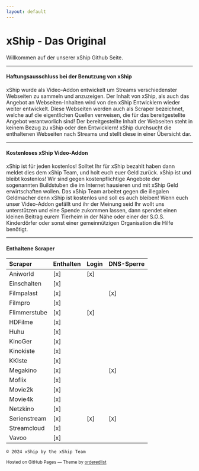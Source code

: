 ```yaml
---
layout: default
---
```




# xShip - Das Original

Willkommen auf der unserer xShip Github Seite.

* * *

#### Haftungsausschluss bei der Benutzung von xShip

xShip wurde als Video-Addon entwickelt um Streams verschiedenster Webseiten zu sammeln und anzuzeigen. Der Inhalt von xShip, als auch das Angebot an Webseiten-Inhalten wird von den xShip Entwicklern wieder weiter entwickelt.
Diese Webseiten werden auch als Scraper bezeichnet, welche auf die eigentlichen Quellen verweisen, die für das bereitgestellte Angebot verantworlich sind! Der bereitgestellte Inhalt der Webseiten steht in keinem Bezug zu xShip oder den Entwicklern!
xShip durchsucht die enthaltenen Webseiten nach Streams und stellt diese in einer Übersicht dar.

* * *

#### Kostenloses xShip Video-Addon

xShip ist für jeden kostenlos! Solltet Ihr für xShip bezahlt haben dann meldet dies dem xShip Team, und holt euch euer Geld zurück. xShip ist und bleibt kostenlos!
Wir sind gegen kostenpflichtige Angebote der sogenannten Buildstuben die im Internet hausieren und mit xShip Geld erwirtschaften wollen. 
Das xShip Team arbeitet gegen die illegalen Geldmacher denn xShip ist kostenlos und soll es auch bleiben! Wenn euch unser Video-Addon gefällt und ihr der Meinung seid Ihr wollt uns unterstützen und eine Spende zukommen lassen, dann spendet einen kleinen Beitrag eurem Tierheim in der Nähe oder einer der S.O.S. Kinderdörfer oder sonst einer gemeinnützigen Organisation die Hilfe benötigt.

* * *

#### Enthaltene Scraper

| Scraper        | Enthalten | Login | DNS-Sperre |
|:---------------|:----------|:------|:-----------|
| Aniworld       |    [x]    |  [x]  |            |
| Einschalten    |    [x]    |       |            |
| Filmpalast     |    [x]    |       |    [x]     |
| Filmpro        |    [x]    |       |            | 
| Flimmerstube   |    [x]    |  [x]  |            |
| HDFilme        |    [x]    |       |            |
| Huhu           |    [x]    |       |            |
| KinoGer        |    [x]    |       |            | 
| Kinokiste      |    [x]    |       |            |
| KKIste         |    [x]    |       |            |
| Megakino       |    [x]    |       |    [x]     |
| Moflix         |    [x]    |       |            | 
| Movie2k        |    [x]    |       |            |
| Movie4k        |    [x]    |       |            |
| Netzkino       |    [x]    |       |            |
| Serienstream   |    [x]    |  [x]  |    [x]     | 
| Streamcloud    |    [x]    |       |            |
| Vavoo          |    [x]    |       |            |



```
© 2024 xShip by the xShip Team
```

<p><small>Hosted on GitHub Pages &mdash; Theme by <a href="https://github.com/orderedlist">orderedlist</a></small></p>